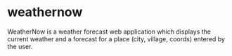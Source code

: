 # weathernow
WeatherNow is a weather forecast web application which  displays the current weather and a forecast for a place (city, village, coords) entered by the user.
